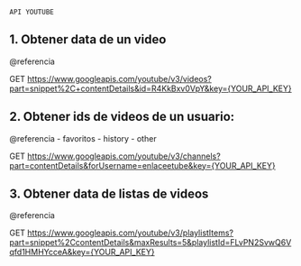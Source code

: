 
	API YOUTUBE


## 1. Obtener data de un video
@referencia [](https://developers.google.com/youtube/v3/docs/videos/list)

GET https://www.googleapis.com/youtube/v3/videos?part=snippet%2C+contentDetails&id=R4KkBxv0VpY&key={YOUR_API_KEY}

## 2. Obtener ids de videos de un usuario:
@referencia [](https://developers.google.com/youtube/v3/docs/channels/list?hl=es)
	- favoritos
	- history
	- other

GET https://www.googleapis.com/youtube/v3/channels?part=contentDetails&forUsername=enlaceetube&key={YOUR_API_KEY}

## 3. Obtener data de listas de videos
@referencia [](https://developers.google.com/youtube/v3/docs/playlistItems/list?hl=es#try-it)

GET https://www.googleapis.com/youtube/v3/playlistItems?part=snippet%2CcontentDetails&maxResults=5&playlistId=FLvPN2SvwQ6Vqfd1HMHYcceA&key={YOUR_API_KEY}

